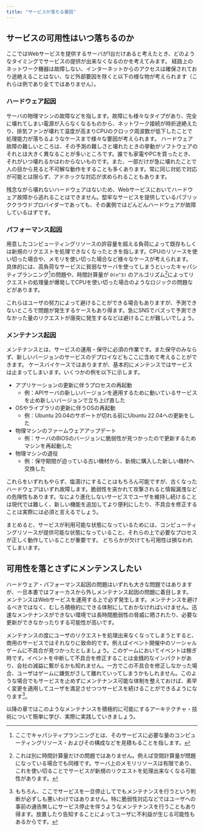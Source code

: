 ```yaml
---
title: "サービスが落ちる要因"
---
```


## サービスの可用性はいつ落ちるのか

ここではWebサービスを提供するサーバが1台だけあると考えたとき、どのようなタイミングでサービスの提供が出来なくなるのかを考えてみます。
経路上のネットワーク機器は故障しない、インターネットからのアクセスは確保されており途絶えることはない、など外部要因を除くと以下の様な物が考えられます（これらは例であり全てではありません）。

### ハードウェア起因

サーバの物理マシンの故障などを指します。故障にも様々なタイプがあり、完全に壊れてしまい電源が入らなくなるものから、ネットワーク接続が時折途絶えたり、排気ファンが壊れて温度が高まりCPUのクロック周波数が低下したことで処理能力が落ちるようなケースまで様々な要因が考えられます。
ハードウェア故障の難しいところは、その予測の難しさと壊れたときの挙動がソフトウェアのそれとは大きく異なることが多いところです。誰でも家電やPCを買ったとき、それがいつ壊れるかはわからないものです。また、一部だけが急に壊れたことで人の目から見ると不可解な動作をすることも多くあります。常に同じ対処で対応が可能とは限らず、アドホックな対応が求められることもあります。

残念ながら壊れないハードウェアはないため、Webサービスにおいてハードウェア故障から逃れることはできません。堅牢なサービスを提供しているパブリッククラウドプロバイダーであっても、その裏側ではどんどんハードウェアが故障しているはずです。

### パフォーマンス起因

用意したコンピューティングリソースの許容量を超える負荷によって既存もしくは新規のリクエストを処理できなくなったときを指します。CPUのリソースを使い切った場合や、メモリを使い切った場合など様々なケースが考えられます。
具体的には、高負荷なサービスに貧弱なサーバを使ってしまうといったキャパシティプランニング[^cap-plan]の問題や、時間計算量が `O(n^3)` のアルゴリズム[^on3]によってリクエストの処理量が爆発してCPUを使い切った場合のようなロジックの問題などがあります。

[^cap-plan]: ここでキャパシティプランニングとは、そのサービスに必要な量のコンピューティングリソース・およびその構成などを見積もることを指します。
[^on3]: これは別に時間計算量だけの問題ではありません。例えば空間計算量が問題になっている場合でも同様です。サーバ上のメモリリソースは有限であり、これを使い切ることでサービスが新規のリクエストを処理出来なくなる可能性があります。

これらはユーザの努力によって避けることができる場合もありますが、予測できないところで問題が発生するケースもあり得ます。急にSNSでバズって予測できなかった量のリクエストが唐突に発生するなどは避けることが難しいでしょう。

### メンテナンス起因

メンテナンスとは、サービスの運用・保守に必須の作業です。また保守のみならず、新しいバージョンのサービスのデプロイなどもここに含めて考えることができます。
ケースバイケースではありますが、基本的にメンテンスではサービスは止まってしまいます。いくつかの例を以下に示します。

- アプリケーションの更新に伴うプロセスの再起動
  - 例：APIサーバの新しいバージョンを適用するために動いているサービスを止め新しいバージョンで立ち上げ直した
- OSやライブラリの更新に伴うOSの再起動
  - 例：Ubuntu 20.04のサポートが切れる前にUbuntu 22.04への更新をした
- 物理マシンのファームウェアアップデート
  - 例：サーバのBIOSのバージョンに脆弱性が見つかったので更新するためマシンを再起動した
- 物理マシンの退役
  - 例：保守期間が迫っている古い機材から、新規に購入した新しい機材へ交換した

これらをいずれもやらず、塩漬けにすることはもちろん可能ですが、古くなったハードウェアはいずれ故障します。脆弱性を突かれて攻撃されると情報漏洩などの危険性もあります。なにより進化しないサービスでユーザを維持し続けることは現代では難しく、新しい機能を追加してより便利にしたり、不具合を修正することは実際には必須と言えるでしょう。

まとめると、サービスが利用可能な状態になっているためには、コンピューティングリソースが提供可能な状態になっていること、それらの上で必要なプロセスが正しく動作していることが重要です。
どちらかが欠けても可用性は損なわれてしまいます。

## 可用性を落とさずにメンテンスしたい

ハードウェア・パフォーマンス起因の問題はいずれも大きな問題ではありますが、一旦本書ではフォーカスから外しメンテナンス起因の問題に着目します。
メンテンスはWebサービスを運用する上で必ず発生します。メンテナンスを避けるべきではなく、むしろ積極的にできる体制にしておかなければいけません。迅速なメンテナンスができない環境では長時間脆弱性の脅威に晒されたり、必要な更新ができなかったりする可能性が高いです。

メンテナンスの度にユーザのリクエストを処理出来なくなってしまうとすると、商用のサービスではそれなりに致命的です。例えばイベント開催中のソーシャルゲームに不具合が見つかったとしましょう。このゲームにおいてイベントは稼ぎ時です。イベントを中断して不具合を修正することは金銭的なインパクトがあり、会社の減益に繋がるかも知れません。一方でこの不具合を修正しなかった場合、ユーザはゲームに嫌気がさして離れていってしまうかもしれません。このような場合でもサービスを止めずにメンテナンス可能な体制を整えておけば、素早く変更を適用してユーザを満足させつつサービスを続けることができるようになります[^maint]。

[^maint]: もちろん、ここでサービスを一旦停止してでもメンテナンスを行うという判断が必ずしも悪いわけではありません。特に脆弱性対応などではユーザへの事前の通告無しにサービス停止を伴うようなメンテナンスを行うこともあり得ます。放置したり告知することによってユーザに不利益が生じる可能性もあるからです。

以降の章ではこのようなメンテナンスを積極的に可能にするアーキテクチャ・技術について簡単に学び、実際に実践していきましょう。
